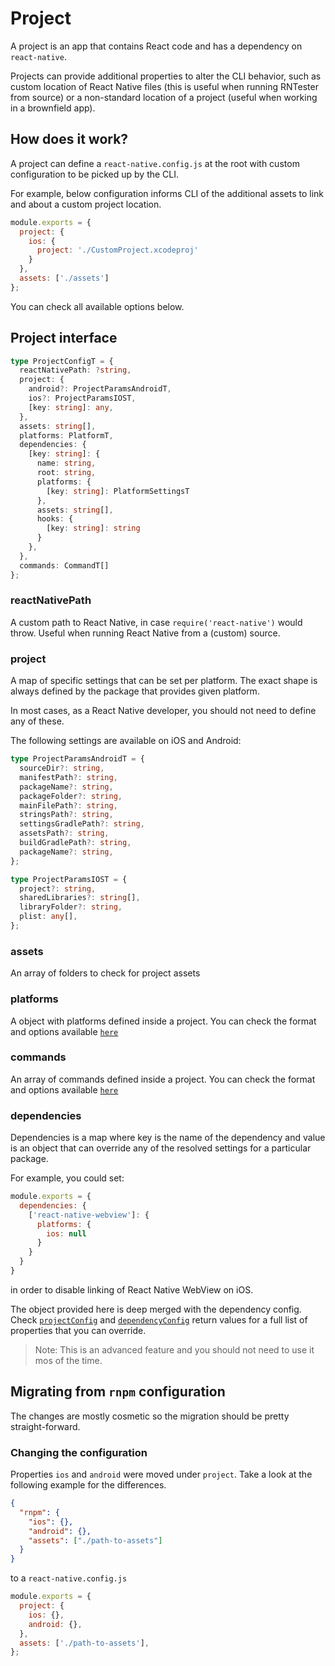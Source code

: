# Project

A project is an app that contains React code and has a dependency on `react-native`.

Projects can provide additional properties to alter the CLI behavior, such as custom location of React Native files (this is useful when running RNTester from source) or a non-standard location of a project (useful when working in a brownfield app).

## How does it work?

A project can define a `react-native.config.js` at the root with custom configuration to be picked up by the CLI.

For example, below configuration informs CLI of the additional assets to link and about a custom project location.

```js
module.exports = {
  project: {
    ios: {
      project: './CustomProject.xcodeproj'
    }
  },
  assets: ['./assets']
};
```

You can check all available options below.

## Project interface

```ts
type ProjectConfigT = {
  reactNativePath: ?string,
  project: {
    android?: ProjectParamsAndroidT,
    ios?: ProjectParamsIOST,
    [key: string]: any,
  },
  assets: string[],
  platforms: PlatformT,
  dependencies: {
    [key: string]: {
      name: string,
      root: string,
      platforms: {
        [key: string]: PlatformSettingsT
      },
      assets: string[],
      hooks: {
        [key: string]: string
      }
    },
  },
  commands: CommandT[]
};
```

### reactNativePath

A custom path to React Native, in case `require('react-native')` would throw. Useful when running
React Native from a (custom) source.

### project

A map of specific settings that can be set per platform. The exact shape is always defined by the package that provides given platform. 

In most cases, as a React Native developer, you should not need to define any of these.

The following settings are available on iOS and Android:

```ts
type ProjectParamsAndroidT = {
  sourceDir?: string,
  manifestPath?: string,
  packageName?: string,
  packageFolder?: string,
  mainFilePath?: string,
  stringsPath?: string,
  settingsGradlePath?: string,
  assetsPath?: string,
  buildGradlePath?: string,
  packageName?: string,
};

type ProjectParamsIOST = {
  project?: string,
  sharedLibraries?: string[],
  libraryFolder?: string,
  plist: any[],
};
```

### assets

An array of folders to check for project assets

### platforms

A object with platforms defined inside a project. You can check the format and options available [`here`](platforms.md#platform-interface)

### commands

An array of commands defined inside a project. You can check the format and options available [`here`](plugins.md#command-interface)

### dependencies

Dependencies is a map where key is the name of the dependency and value is an object that can override any of the resolved settings for a particular package.

For example, you could set:
```js
module.exports = {
  dependencies: {
    ['react-native-webview']: {
      platforms: {
        ios: null
      }
    }
  }
}
```
in order to disable linking of React Native WebView on iOS.

The object provided here is deep merged with the dependency config. Check [`projectConfig`](platforms.md#projectconfig) and [`dependencyConfig`](platforms.md#dependencyConfig) return values for a full list of properties that you can override.

> Note: This is an advanced feature and you should not need to use it mos of the time.

## Migrating from `rnpm` configuration

The changes are mostly cosmetic so the migration should be pretty straight-forward.

### Changing the configuration

Properties `ios` and `android` were moved under `project`. Take a look at the following example for the differences.

```json
{
  "rnpm": {
    "ios": {},
    "android": {},
    "assets": ["./path-to-assets"]
  }
}
```

to a `react-native.config.js`

```js
module.exports = {
  project: {
    ios: {},
    android: {},
  },
  assets: ['./path-to-assets'],
};
```



